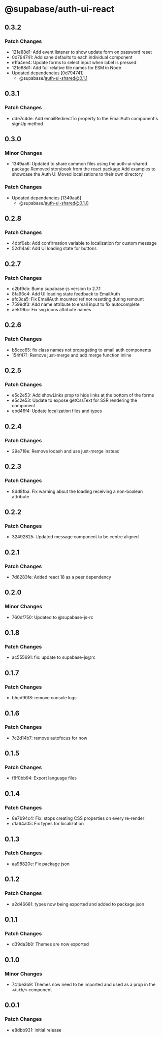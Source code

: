 # @supabase/auth-ui-react

## 0.3.2

### Patch Changes

- 121e88d1: Add event listener to show update form on password reset
- 0d794741: Add sane defaults to each individual component
- e1fa4ee4: Update forms to select input when label is pressed
- 121e88d1: Add full relative file names for ESM in Node
- Updated dependencies [0d794741]
  - @supabase/auth-ui-shared@0.1.1

## 0.3.1

### Patch Changes

- dde7c4de: Add emailRedirectTo property to the EmailAuth component's signUp method

## 0.3.0

### Minor Changes

- 1349aa6: Updated to share common files using the auth-ui-shared package
  Removed storybook from the react package
  Add examples to showcase the Auth UI
  Moved localizations to their own directory

### Patch Changes

- Updated dependencies [1349aa6]
  - @supabase/auth-ui-shared@0.1.0

## 0.2.8

### Patch Changes

- 4dbf0eb: Add confirmation variable to localization for custom message
- 52d14a6: Add UI loading state for buttons

## 0.2.7

### Patch Changes

- c2bf9cb: Bump supabase-js version to 2.7.1
- 8fa96c4: Add UI loading state feedback to EmailAuth
- afc3ca5: Fix EmailAuth mounted ref not resetting during remount
- 7599df3: Add name attribute to email input to fix autocomplete
- ae519bc: Fix svg icons attribute names

## 0.2.6

### Patch Changes

- b5ccc65: fix class names not propagating to email auth components
- 154f471: Remove just-merge and add merge function inline

## 0.2.5

### Patch Changes

- e5c2e53: Add showLinks prop to hide links at the bottom of the forms
- e5c2e53: Update to expose getCssText for SSR rendering the component
- ebd46f4: Update localization files and types

## 0.2.4

### Patch Changes

- 29e718e: Remove lodash and use just-merge instead

## 0.2.3

### Patch Changes

- 8dd8fba: Fix warning about the loading receiving a non-boolean attribute

## 0.2.2

### Patch Changes

- 32492825: Updated message component to be centre aligned

## 0.2.1

### Patch Changes

- 7d6283fe: Added react 18 as a peer dependency

## 0.2.0

### Minor Changes

- 760df750: Updated to @supabase-js-rc

## 0.1.8

### Patch Changes

- ac555691: fix: update to supabase-js@rc

## 0.1.7

### Patch Changes

- b5cd90f8: remove console logs

## 0.1.6

### Patch Changes

- 7c2d14b7: remove autofocus for now

## 0.1.5

### Patch Changes

- f8f0bb94: Export language files

## 0.1.4

### Patch Changes

- 8e7b94c4: Fix: stops creating CSS properties on every re-render
- c1a64a05: Fix types for localization

## 0.1.3

### Patch Changes

- aa98820e: Fix package json

## 0.1.2

### Patch Changes

- a2d46681: types now being exported and added to package.json

## 0.1.1

### Patch Changes

- d39da3b8: Themes are now exported

## 0.1.0

### Minor Changes

- 741be3b9: Themes now need to be imported and used as a prop in the `<Auth/>` component

## 0.0.1

### Patch Changes

- e8dbb931: Initial release
